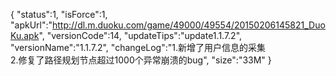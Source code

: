 {
    "status":1,
    "isForce":1,
    "apkUrl":"http://dl.m.duoku.com/game/49000/49554/20150206145821_DuoKu.apk",
    "versionCode":14,
    "updateTips":"update1.1.7.2",
    "versionName":"1.1.7.2",
    "changeLog":"1.新增了用户信息的采集<br>2.修复了路径规划节点超过1000个异常崩溃的bug",
    "size":"33M"
}
